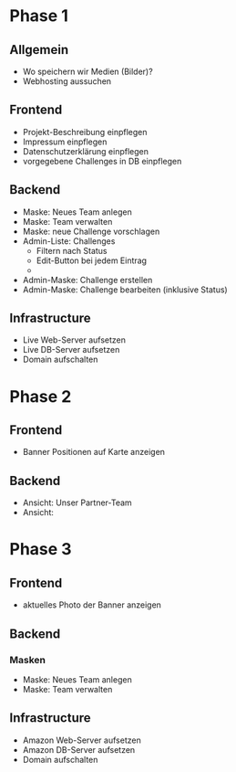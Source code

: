 # Phase 1
## Allgemein
- Wo speichern wir Medien (Bilder)?
- Webhosting aussuchen

## Frontend
- Projekt-Beschreibung einpflegen
- Impressum einpflegen
- Datenschutzerklärung einpflegen
- vorgegebene Challenges in DB einpflegen

## Backend
- Maske: Neues Team anlegen
- Maske: Team verwalten
- Maske: neue Challenge vorschlagen
- Admin-Liste: Challenges
  - Filtern nach Status
  - Edit-Button bei jedem Eintrag
  -   
- Admin-Maske: Challenge erstellen
- Admin-Maske: Challenge bearbeiten (inklusive Status)

## Infrastructure
- Live Web-Server aufsetzen
- Live DB-Server aufsetzen
- Domain aufschalten


# Phase 2

## Frontend
- Banner Positionen auf Karte anzeigen

## Backend
- Ansicht: Unser Partner-Team
- Ansicht: 


# Phase 3

## Frontend
- aktuelles Photo der Banner anzeigen

## Backend
### Masken
- Maske: Neues Team anlegen
- Maske: Team verwalten


## Infrastructure
- Amazon Web-Server aufsetzen
- Amazon DB-Server aufsetzen
- Domain aufschalten



